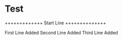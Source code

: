 # Test

+++++++++++++ Start Line ++++++++++++++

First Line Added
Second Line Added
Third Line Added
